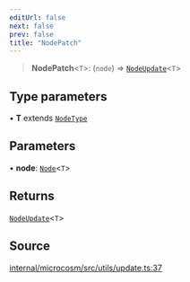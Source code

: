 ```yaml
---
editUrl: false
next: false
prev: false
title: "NodePatch"
---
```


> **NodePatch**\<`T`\>: (`node`) => [`NodeUpdate`](NodeUpdate.md)\<`T`\>

## Type parameters

• **T** extends [`NodeType`](NodeType.md)

## Parameters

• **node**: [`Node`](Node.md)\<`T`\>

## Returns

[`NodeUpdate`](NodeUpdate.md)\<`T`\>

## Source

[internal/microcosm/src/utils/update.ts:37](https://github.com/nodenogg-in/alpha-p2p/blob/a4d5eff/internal/microcosm/src/utils/update.ts#L37)
